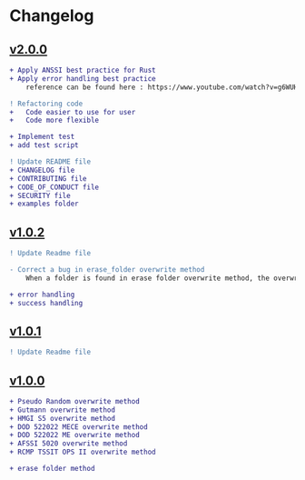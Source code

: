 # Changelog
## [v2.0.0](https://crates.io/crates/nozomi/2.0.0)
```diff
+ Apply ANSSI best practice for Rust
+ Apply error handling best practice
    reference can be found here : https://www.youtube.com/watch?v=g6WUHcyjsfc

! Refactoring code
+   Code easier to use for user
+   Code more flexible

+ Implement test
+ add test script 

! Update README file
+ CHANGELOG file
+ CONTRIBUTING file
+ CODE_OF_CONDUCT file
+ SECURITY file
+ examples folder
```

## [v1.0.2](https://crates.io/crates/nozomi/1.0.2)
```diff
! Update Readme file

- Correct a bug in erase_folder overwrite method
    When a folder is found in erase folder overwrite method, the overwrite method crash because a folder is not a file.

+ error handling
+ success handling
```

## [v1.0.1](https://crates.io/crates/nozomi/1.0.1)
```diff
! Update Readme file
```

## [v1.0.0](https://crates.io/crates/nozomi/1.0.0)

```diff
+ Pseudo Random overwrite method
+ Gutmann overwrite method
+ HMGI S5 overwrite method
+ DOD 522022 MECE overwrite method
+ DOD 522022 ME overwrite method
+ AFSSI 5020 overwrite method
+ RCMP TSSIT OPS II overwrite method

+ erase folder method
```